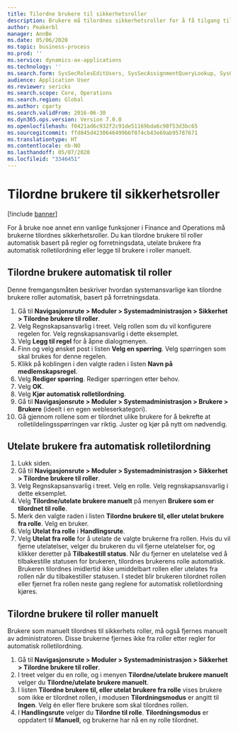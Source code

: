 ```yaml
---
title: Tilordne brukere til sikkerhetsroller
description: Brukere må tilordnes sikkerhetsroller for å få tilgang til Finance and Operations-apper.
author: Peakerbl
manager: AnnBe
ms.date: 05/06/2020
ms.topic: business-process
ms.prod: ''
ms.service: dynamics-ax-applications
ms.technology: ''
ms.search.form: SysSecRolesEditUsers, SysSecAssignmentQueryLookup, SysQueryForm, SysSecRoleExcludeUsers
audience: Application User
ms.reviewer: sericks
ms.search.scope: Core, Operations
ms.search.region: Global
ms.author: cgarty
ms.search.validFrom: 2016-06-30
ms.dyn365.ops.version: Version 7.0.0
ms.openlocfilehash: f0421ad6c932f2c91de51169bda6c98f53d3bc65
ms.sourcegitcommit: ffd845d4230646499b6f074cb43e69ab95787671
ms.translationtype: HT
ms.contentlocale: nb-NO
ms.lasthandoff: 05/07/2020
ms.locfileid: "3346451"
---
```

# <a name="assign-users-to-security-roles"></a>Tilordne brukere til sikkerhetsroller

[!include [banner](../../includes/banner.md)]

For å bruke noe annet enn vanlige funksjoner i Finance and Operations må brukerne tilordnes sikkerhetsroller. Du kan tilordne brukere til roller automatisk basert på regler og forretningsdata, utelate brukere fra automatisk rolletilordning eller legge til brukere i roller manuelt.

## <a name="automatically-assign-users-to-roles"></a>Tilordne brukere automatisk til roller
Denne fremgangsmåten beskriver hvordan systemansvarlige kan tilordne brukere roller automatisk, basert på forretningsdata. 
1. Gå til **Navigasjonsrute > Moduler > Systemadministrasjon > Sikkerhet > Tilordne brukere til roller**.
2. Velg Regnskapsansvarlig i treet. Velg rollen som du vil konfigurere regelen for. Velg regnskapsansvarlig i dette eksemplet. 
3. Velg **Legg til regel** for å åpne dialogmenyen.
4. Finn og velg ønsket post i listen **Velg en spørring**. Velg spørringen som skal brukes for denne regelen.  
5. Klikk på koblingen i den valgte raden i listen **Navn på medlemskapsregel**.
6. Velg **Rediger spørring**. Rediger spørringen etter behov.  
7. Velg **OK**.
8. Velg **Kjør automatisk rolletilordning**.
9. Gå til **Navigasjonsrute > Moduler > Systemadministrasjon > Brukere > Brukere** (ideelt i en egen webleserkategori).
10. Gå gjennom rollene som er tilordnet ulike brukere for å bekrefte at rolletildelingsspørringen var riktig. Juster og kjør på nytt om nødvendig.

## <a name="exclude-users-from-automatic-role-assignment"></a>Utelate brukere fra automatisk rolletilordning
1. Lukk siden.
2. Gå til **Navigasjonsrute > Moduler > Systemadministrasjon > Sikkerhet > Tilordne brukere til roller**.
3. Velg Regnskapsansvarlig i treet. Velg en rolle. Velg regnskapsansvarlig i dette eksemplet.  
4. Velg **Tilordne/utelate brukere manuelt** på menyen **Brukere som er tilordnet til rolle**.
5. Merk den valgte raden i listen **Tilordne brukere til, eller utelat brukere fra rolle**. Velg en bruker.  
6. Velg **Utelat fra rolle** i **Handlingsrute**.
7. Velg **Utelat fra rolle** for å utelate de valgte brukerne fra rollen. Hvis du vil fjerne utelatelser, velger du brukeren du vil fjerne utelatelser for, og klikker deretter på **Tilbakestill status**. Når du fjerner en utelatelse ved å tilbakestille statusen for brukeren, tilordnes brukerens rolle automatisk. Brukeren tilordnes imidlertid ikke umiddelbart rollen eller utelates fra rollen når du tilbakestiller statusen. I stedet blir brukeren tilordnet rollen eller fjernet fra rollen neste gang reglene for automatisk rolletilordning kjøres.  

## <a name="manually-assign-users-to-roles"></a>Tilordne brukere til roller manuelt
Brukere som manuelt tilordnes til sikkerhets roller, må også fjernes manuelt av administratoren. Disse brukerne fjernes ikke fra roller etter regler for automatisk rolletilordning.

1. Gå til **Navigasjonsrute > Moduler > Systemadministrasjon > Sikkerhet > Tilordne brukere til roller**.
2. I treet velger du en rolle, og i menyen **Tilordne/utelate brukere manuelt** velger du **Tilordne/utelate brukere manuelt**.
4. I listen **Tilordne brukere til, eller utelat brukere fra rolle** vises brukere som ikke er tilordnet rollen, i modusen **Tilordningsmodus** er angitt til **Ingen**. Velg én eller flere brukere som skal tilordnes rollen.
5. I **Handlingsrute** velger du **Tilordne til rolle**. **Tilordningsmodus** er oppdatert til **Manuell**, og brukerne har nå en ny rolle tilordnet.
